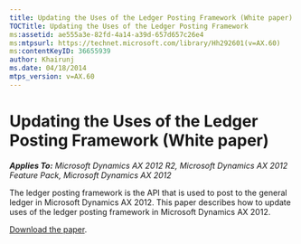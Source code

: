 ```yaml
---
title: Updating the Uses of the Ledger Posting Framework (White paper)
TOCTitle: Updating the Uses of the Ledger Posting Framework
ms:assetid: ae555a3e-82fd-4a14-a39d-657d657c26e4
ms:mtpsurl: https://technet.microsoft.com/library/Hh292601(v=AX.60)
ms:contentKeyID: 36655939
author: Khairunj
ms.date: 04/18/2014
mtps_version: v=AX.60
---
```


# Updating the Uses of the Ledger Posting Framework (White paper) 


_**Applies To:** Microsoft Dynamics AX 2012 R2, Microsoft Dynamics AX 2012 Feature Pack, Microsoft Dynamics AX 2012_

The ledger posting framework is the API that is used to post to the general ledger in Microsoft Dynamics AX 2012. This paper describes how to update uses of the ledger posting framework in Microsoft Dynamics AX 2012.

[Download the paper](http://go.microsoft.com/fwlink/?linkid=213136).

  


